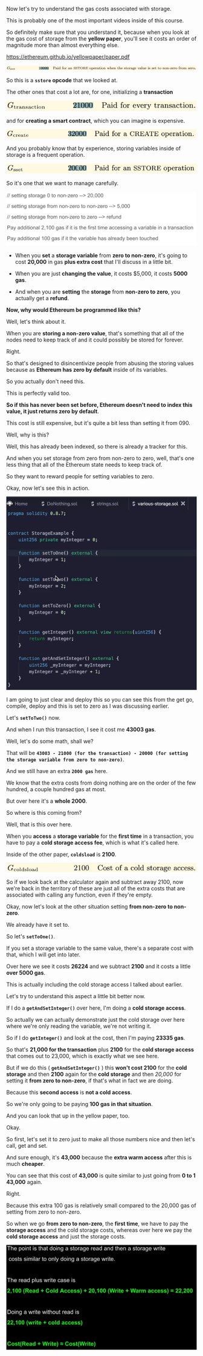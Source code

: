 Now let's try to understand the gas costs associated with storage.

This is probably one of the most important videos inside of this course.

So definitely make sure that you understand it, because when you look at the gas cost of storage from the **yellow paper**, you'll see it costs an order of magnitude more than almost everything else.

https://ethereum.github.io/yellowpaper/paper.pdf

![](2023-08-16-11-16-24.png)

So this is a **`sstore` opcode** that we looked at.

The other ones that cost a lot are, for one, initializing a **transaction**

![](2023-08-16-11-17-28.png)

and for **creating a smart contract**, which you can imagine is expensive.

![](2023-08-16-11-20-19.png)

And you probably know that by experience, storing variables inside of storage is a frequent operation.

![](2023-08-16-11-21-35.png)

So it's one that we want to manage carefully.


![](2023-08-16-11-23-02.png)

- When you **set** a **storage variable** from **zero to non-zero**, it's going to cost **20,000** in gas **plus extra cost** that I'll discuss in a little bit.

- When you are just **changing the value**, it costs $5,000, it costs **5000 gas**.

- And when you are **setting** the **storage** from **non-zero to zero**, you actually get a **refund**.

**Now, why would Ethereum be programmed like this?**

Well, let's think about it.

When you are **storing a non-zero value**, that's something that all of the nodes need to keep track of and it could possibly be stored for forever.

Right.

So that's designed to disincentivize people from abusing the storing values because as **Ethereum has zero by default** inside of its variables.

So you actually don't need this.

This is perfectly valid too.

**So if this has never been set before, Ethereum doesn't need to index this value, it just returns zero by default**.

This cost is still expensive, but it's quite a bit less than setting it from 090.

Well, why is this?

Well, this has already been indexed, so there is already a tracker for this.

And when you set storage from zero from non-zero to zero, well, that's one less thing that all of the Ethereum state needs to keep track of.

So they want to reward people for setting variables to zero.

Okay, now let's see this in action.

![](2023-08-16-11-13-50.png)

I am going to just clear and deploy this so you can see this from the get go, compile, deploy and this is set to zero as I was discussing earlier.

Let's **`setToTwo()`** now.

And when I run this transaction, I see it cost me **43003 gas**.

Well, let's do some math, shall we?

That will be **`43003 - 21000 (for the transaction) - 20000 (for setting the storage variable from zero to non-zero)`**.

And we still have an extra **`2000 gas`** here.

We know that the extra costs from doing nothing are on the order of the few hundred, a couple hundred gas at most.

But over here it's a **whole 2000**.

So where is this coming from?

Well, that is this over here.

When you **access** a **storage variable** for the **first time** in a transaction, you have to pay a **cold storage access fee**, which is what it's called here.

Inside of the other paper, **`coldsload`** is **2100**.

![](2023-08-16-11-42-06.png)

So if we look back at the calculator again and subtract away 2100, now we're back in the territory of these are just all of the extra costs that are associated with calling any function, even if they're empty.

Okay, now let's look at the other situation setting **from non-zero to non-zero**.

We already have it set to.

So let's **`setToOne()`**.

If you set a storage variable to the same value, there's a separate cost with that, which I will get into later.

Over here we see it costs **26224** and we subtract **2100** and it costs a little **over 5000 gas**.

This is actually including the cold storage access I talked about earlier.

Let's try to understand this aspect a little bit better now.

If I do a **`getAndSetInteger()`** over here, I'm doing a **cold storage access**.

So actually we can actually demonstrate just the cold storage over here where we're only reading the variable, we're not writing it.

So if I do **`getInteger()`** and look at the cost, then I'm paying **23335 gas**.

So that's **21,000 for the transaction** plus **2100** for the **cold storage access** that comes out to 23,000, which is exactly what we see here.

But if we do this ( **`getAndSetInteger()`** ) this **won't cost 2100** for the **cold storage** and then **2100** again for the **cold storage** and then *20,000* for setting it **from zero to non-zero**, if that's what in fact we are doing.

Because this **second access** is **not a cold access**.

So we're only going to be paying **100 gas in that situation**.

And you can look that up in the yellow paper, too.

Okay.

So first, let's set it to zero just to make all those numbers nice and then let's call, get and set.

And sure enough, it's **43,000** because the **extra warm access** after this is much **cheaper**.

You can see that this cost of **43,000** is quite similar to just going from **0 to 1 43,000** again.

Right.

Because this extra 100 gas is relatively small compared to the 20,000 gas of setting from zero to non-zero.

So when we go **from zero to non-zero**, the **first time**, we have to pay the **storage access** and the cold storage costs, whereas over here we pay the **cold storage access** and just the storage costs.

![](2023-08-16-11-56-03.png)